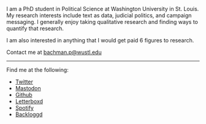 I am a PhD student in Political Science at Washington University in St.
Louis. My research interests include text as data, judicial politics, and
campaign messaging. I generally enjoy taking qualitative research and finding
ways to quantify that research.

I am also interested in anything that I would get paid 6 figures to research.

Contact me at [bachman.p@wustl.edu](mailto:bachman.p@wustl.edu)

---

Find me at the following:

- [Twitter](https://twitter.com/peterjbachman)
- <a rel="me" href="https://mastodon.online/@peterjbachman">Mastodon</a>
- [Github](https://github.com/peterjbachman)
- [Letterboxd](https://letterboxd.com/PeterJBachman/)
- [Spotify](https://open.spotify.com/user/x5xyifk4f697kabe2mm1u95p5?si=972ccc2d5bca40cd)
- [Backloggd](https://www.backloggd.com/u/PeterJBachman/)
